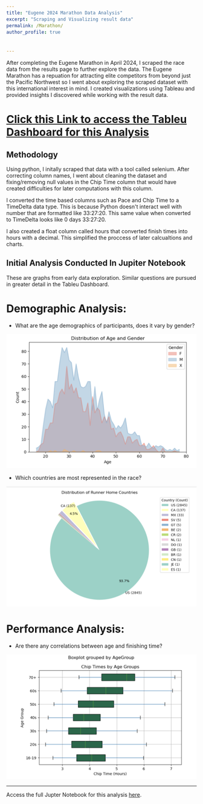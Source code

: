 ```yaml
---
title: "Eugene 2024 Marathon Data Analysis"
excerpt: "Scraping and Visualizing result data"
permalink: /Marathon/
author_profile: true


---
```


After completing the Eugene Marathon in April 2024, I scraped the race data from the results page to further explore the data. The Eugene Marathon has a repuation for attracting elite competitors from beyond just the Pacific Northwest so I went about exploring the scraped dataset with this international interest in mind. I created visualizations using Tableau and provided insights I discovered while working with the result data.

# [Click this Link to access the Tableu Dashboard for this Analysis](https://public.tableau.com/views/MarathonDashboard_17158347674300/Dashboard1?:language=en-US&:sid=&:display_count=n&:origin=viz_share_link) 




## Methodology

Using python, I initally scraped that data with a tool called selenium. After correcting column names, I went about cleaning the dataset and fixing/removing null values in the Chip Time column that would have created difficulties for later computations with this column. 

I converted the time based columns such as Pace and Chip Time to a TimeDelta data type. This is because Python doesn't interact well with number that are formatted like 33:27:20. This same value when converted to TimeDelta looks like 0 days 33:27:20. 

I also created a float column called hours that converted finish times into hours with a decimal. This simplified the proccess of later calcualtions and charts.

## Initial Analysis Conducted In Jupiter Notebook

These are graphs from early data exploration. Similar questions are pursued in greater detail in the Tableu Dashboard.

# Demographic Analysis:

  
- What are the age demographics of participants, does it vary by gender?

![ ](/files/gender_area.png)


- Which countries are most represented in the race?

![ ](/files/country_pie.png)



# Performance Analysis:

- Are there any correlations between age and finishing time?

![ ](/files/agebox.png)




---


Access the full Jupter Notebook for this analysis [here](https://github.com/guymonmatt/guymonmatt.github.io/blob/master/notebooks/Eugene_Marathon_2024_results.ipynb).
